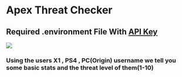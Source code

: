 # Apex Threat Checker

## Required .environment File With [API Key](https://apexlegendsapi.com/documentation.php)
[<img src="https://i.ibb.co/KLHPHMj/qrcode-apexlegendsapi-com.png">]([http://google.com.au/](https://apexlegendsapi.com/documentation.php))

### Using the users X1 , PS4 , PC(Origin) username we tell you some basic stats and the threat level of them(1-10)